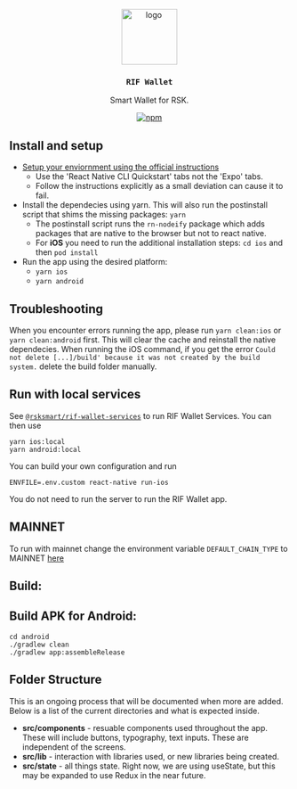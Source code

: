 <p align="middle">
  <img src="https://www.rifos.org/assets/img/logo.svg" alt="logo" height="100" >
</p>
<h3 align="middle"><code>RIF Wallet</code></h3>
<p align="middle">
  Smart Wallet for RSK.
</p>
<p align="middle">
  <a href="https://github.com/rsksmart/swallet/actions/workflows/ci.yml">
    <img src="https://github.com/rsksmart/swallet/actions/workflows/ci.yml/badge.svg" alt="npm" />
  </a>
</p>

## Install and setup

- [Setup your enviornment using the official instructions](https://reactnative.dev/docs/environment-setup)
  - Use the 'React Native CLI Quickstart' tabs not the 'Expo' tabs.
  - Follow the instructions explicitly as a small deviation can cause it to fail.
- Install the dependecies using yarn. This will also run the postinstall script that shims the missing packages: `yarn`
  - The postinstall script runs the `rn-nodeify` package which adds packages that are native to the browser but not to react native.
  - For **iOS** you need to run the additional installation steps: `cd ios` and then `pod install`
- Run the app using the desired platform:
  - `yarn ios`
  - `yarn android`

## Troubleshooting

When you encounter errors running the app, please run `yarn clean:ios` or `yarn clean:android` first. This will clear the cache and reinstall the native dependecies. When running the iOS command, if you get the error `Could not delete [...]/build' because it was not created by the build system.` delete the build folder manually.

## Run with local services

See [`@rsksmart/rif-wallet-services`](https://github.com/rsksmart/rif-wallet-services) to run RIF Wallet Services. You can then use

```
yarn ios:local
yarn android:local
```

You can build your own configuration and run

```
ENVFILE=.env.custom react-native run-ios
```

You do not need to run the server to run the RIF Wallet app.


## MAINNET

To run with mainnet change the environment variable `DEFAULT_CHAIN_TYPE` to MAINNET [here](https://github.com/rsksmart/swallet/blob/3335ab050b0cb04b901cae42e30745dd2c6ad3f6/.env#L10)



## Build:

## Build APK for Android:

```
cd android
./gradlew clean
./gradlew app:assembleRelease
```

## Folder Structure

This is an ongoing process that will be documented when more are added. Below is a list of the current directories and what is expected inside.

- **src/components** - resuable components used throughout the app. These will include buttons, typography, text inputs. These are independent of the screens.
- **src/lib** - interaction with libraries used, or new libraries being created. 
- **src/state** - all things state. Right now, we are using useState, but this may be expanded to use Redux in the near future.
